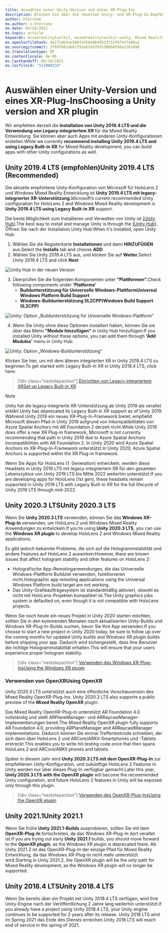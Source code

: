 ```yaml
---
title: Auswählen einer Unity-Version und eines XR-Plug-Ins
description: Bleiben Sie über die neuesten Unity- und XR-Plug-In-Empfehlungen für die HoloLens-Anwendungsentwicklung auf dem Laufenden.
author: hferrone
ms.author: v-hferrone
ms.date: 03/26/2021
ms.topic: article
keywords: mixedrealitytoolkit, mixedrealitytoolkit-unity, Mixed Reality-Headset, Windows Mixed Reality-Headset, Virtual Reality-Headset, Unity
ms.openlocfilehash: da171db41e508fe556d8645b23f12f6f437446a1
ms.sourcegitcommit: 2f69fb62eb81f91e655d7b55306b0550a1162496
ms.translationtype: MT
ms.contentlocale: de-DE
ms.lasthandoff: 06/10/2021
ms.locfileid: "111908234"
---
```

# <a name="choosing-a-unity-version-and-xr-plugin"></a><span data-ttu-id="b0852-104">Auswählen einer Unity-Version und eines XR-Plug-Ins</span><span class="sxs-lookup"><span data-stu-id="b0852-104">Choosing a Unity version and XR plugin</span></span>

<span data-ttu-id="b0852-105">Wir empfehlen derzeit die **Installation von Unity 2019.4 LTS und die Verwendung von Legacy-integriertem XR** für die Mixed Reality Entwicklung. Sie können aber auch Apps mit anderen Unity-Konfigurationen erstellen.</span><span class="sxs-lookup"><span data-stu-id="b0852-105">While we currently **recommend installing Unity 2019.4 LTS and using Legacy Built-in XR** for Mixed Reality development, you can build apps with other Unity configurations as well.</span></span>

## <a name="unity-20194-lts-recommended"></a><span data-ttu-id="b0852-106">Unity 2019.4 LTS (empfohlen)</span><span class="sxs-lookup"><span data-stu-id="b0852-106">Unity 2019.4 LTS (Recommended)</span></span>

<span data-ttu-id="b0852-107">Die aktuelle empfohlene Unity-Konfiguration von Microsoft für HoloLens 2 und Windows Mixed Reality Entwicklung ist **Unity 2019.4 LTS mit legacy-integrierter XR-Unterstützung.**</span><span class="sxs-lookup"><span data-stu-id="b0852-107">Microsoft’s current recommended Unity configuration for HoloLens 2 and Windows Mixed Reality development is **Unity 2019.4 LTS using Legacy Built-in XR** support.</span></span>

<span data-ttu-id="b0852-108">Die beste Möglichkeit zum Installieren und Verwalten von Unity ist <a href="https://unity3d.com/get-unity/download" target="_blank">[Unity Hub]</a>.</span><span class="sxs-lookup"><span data-stu-id="b0852-108">The best way to install and manage Unity is through the <a href="https://unity3d.com/get-unity/download" target="_blank">[Unity Hub]</a>.</span></span> <span data-ttu-id="b0852-109">Öffnen Sie nach der Installation Unity Hub:</span><span class="sxs-lookup"><span data-stu-id="b0852-109">When it's installed, open Unity Hub:</span></span>

1. <span data-ttu-id="b0852-110">Wählen Sie die Registerkarte **Installationen** und dann **HINZUFÜGEN** aus.</span><span class="sxs-lookup"><span data-stu-id="b0852-110">Select the **Installs** tab and choose **ADD**</span></span>
2. <span data-ttu-id="b0852-111">Wählen Sie Unity 2019.4 LTS aus, und klicken Sie auf **Weiter.**</span><span class="sxs-lookup"><span data-stu-id="b0852-111">Select Unity 2019.4 LTS and click **Next**</span></span>

![Unity Hub in der neuen Version](images/unity-hub-img-01.png)

3. <span data-ttu-id="b0852-113">Überprüfen Sie die folgenden Komponenten unter **"Plattformen".**</span><span class="sxs-lookup"><span data-stu-id="b0852-113">Check following components under **'Platforms'**</span></span>
    * <span data-ttu-id="b0852-114">**Buildunterstützung für Universelle Windows-Plattform**</span><span class="sxs-lookup"><span data-stu-id="b0852-114">**Universal Windows Platform Build Support**</span></span> 
    * <span data-ttu-id="b0852-115">**Windows-Buildunterstützung (IL2CPP)**</span><span class="sxs-lookup"><span data-stu-id="b0852-115">**Windows Build Support (IL2CPP)**</span></span>

![Unity: Option „Buildunterstützung für Universelle Windows-Plattform“](../images/Unity_Install_Option_UWP.png)

4. <span data-ttu-id="b0852-117">Wenn Sie Unity ohne diese Optionen installiert haben, können Sie sie über das Menü **"Module hinzufügen"** in Unity Hub hinzufügen:</span><span class="sxs-lookup"><span data-stu-id="b0852-117">If you installed Unity without these options, you can add them through **'Add Modules'** menu in Unity Hub:</span></span>

![Unity: Option „Windows-Buildunterstützung“](../images/Unity_Install_Option_UWP2.png)

<span data-ttu-id="b0852-119">Klicken Sie hier, um mit dem älteren integrierten XR in Unity 2019.4 LTS zu beginnen:</span><span class="sxs-lookup"><span data-stu-id="b0852-119">To get started with Legacy Built-in XR in Unity 2019.4 LTS, click here:</span></span>

> [!div class="nextstepaction"]
> [<span data-ttu-id="b0852-120">Einrichten von Legacy-integriertem XR</span><span class="sxs-lookup"><span data-stu-id="b0852-120">Set up Legacy Built-in XR</span></span>](legacy-xr-support.md)

> [!NOTE]
> <span data-ttu-id="b0852-121">Unity hat die legacy-integrierte XR-Unterstützung ab Unity 2019 als veraltet erklärt.</span><span class="sxs-lookup"><span data-stu-id="b0852-121">Unity has deprecated its Legacy Built-in XR support as of Unity 2019.</span></span>  <span data-ttu-id="b0852-122">Während Unity 2019 ein neues XR-Plug-In-Framework bietet, empfiehlt Microsoft diesen Pfad in Unity 2019 aufgrund von Inkompatibilitäten von Azure Spatial Anchors mit AR Foundation 2 derzeit nicht.</span><span class="sxs-lookup"><span data-stu-id="b0852-122">While Unity 2019 does offer a new XR Plug-in framework, Microsoft is not currently recommending that path in Unity 2019 due to Azure Spatial Anchors incompatibilities with AR Foundation 2.</span></span>  <span data-ttu-id="b0852-123">In Unity 2020 wird Azure Spatial Anchors im XR-Plug-In-Framework unterstützt.</span><span class="sxs-lookup"><span data-stu-id="b0852-123">In Unity 2020, Azure Spatial Anchors is supported within the XR Plug-in framework.</span></span>

<span data-ttu-id="b0852-124">Wenn Sie Apps für HoloLens (1. Generation) entwickeln, werden diese Headsets in Unity 2019 LTS mit legacy-integriertem XR für den gesamten Lebenszyklus von Unity 2019 LTS bis Mitte 2022 weiterhin unterstützt.</span><span class="sxs-lookup"><span data-stu-id="b0852-124">If you are developing apps for HoloLens (1st gen), these headsets remain supported in Unity 2019 LTS with Legacy Built-in XR for the full lifecycle of Unity 2019 LTS through mid-2022.</span></span>

## <a name="unity-20203-lts"></a><span data-ttu-id="b0852-125">Unity 2020.3 LTS</span><span class="sxs-lookup"><span data-stu-id="b0852-125">Unity 2020.3 LTS</span></span> 

<span data-ttu-id="b0852-126">Wenn Sie **Unity 2020.3 LTS** verwenden, können Sie das **Windows XR-Plug-In** verwenden, um HoloLens 2 und Windows Mixed Reality Anwendungen zu entwickeln.</span><span class="sxs-lookup"><span data-stu-id="b0852-126">If you’re using **Unity 2020.3 LTS**, you can use the **Windows XR plugin** to develop HoloLens 2 and Windows Mixed Reality applications.</span></span>

<span data-ttu-id="b0852-127">Es gibt jedoch bekannte Probleme, die sich auf die Hologrammstabilität und andere Features auf HoloLens 2 auswirken:</span><span class="sxs-lookup"><span data-stu-id="b0852-127">However, there are known issues that affect hologram stability and other features on HoloLens 2:</span></span> 

* <span data-ttu-id="b0852-128">Holografische App-Remotinganwendungen, die das Universelle Windows-Plattform Buildziel verwenden, funktionieren nicht.</span><span class="sxs-lookup"><span data-stu-id="b0852-128">Holographic app remoting applications using the Universal Windows Platform build target are not working.</span></span>
* <span data-ttu-id="b0852-129">Das Unity-Grafikaufträgesystem ist standardmäßig aktiviert, obwohl es nicht mit HoloLens-Projekten kompatibel ist.</span><span class="sxs-lookup"><span data-stu-id="b0852-129">The Unity graphics jobs system is defaulted on, even though it is not compatible with HoloLens projects.</span></span>

<span data-ttu-id="b0852-130">Wenn Sie noch heute ein neues Projekt in Unity 2020 starten möchten, sollten Sie in den kommenden Monaten nach aktualisierten Unity-Builds und Windows XR-Plug-In-Builds suchen, bevor Sie Ihre App versenden.</span><span class="sxs-lookup"><span data-stu-id="b0852-130">If you choose to start a new project in Unity 2020 today, be sure to follow up over the coming months for updated Unity builds and Windows XR plugin builds before shipping your app.</span></span>  <span data-ttu-id="b0852-131">Dadurch wird sichergestellt, dass Ihre Benutzer die richtige Hologrammstabilität erhalten.</span><span class="sxs-lookup"><span data-stu-id="b0852-131">This will ensure that your users experience proper hologram stability.</span></span>

> [!div class="nextstepaction"]
> [<span data-ttu-id="b0852-132">Verwenden des Windows XR-Plug-Ins</span><span class="sxs-lookup"><span data-stu-id="b0852-132">Using the Windows XR plugin</span></span>](windows-xr-plugin.md)

### <a name="using-openxr"></a><span data-ttu-id="b0852-133">Verwenden von OpenXR</span><span class="sxs-lookup"><span data-stu-id="b0852-133">Using OpenXR</span></span>

<span data-ttu-id="b0852-134">Unity 2020.3 LTS unterstützt auch eine öffentliche Vorschauversion des Mixed Reality OpenXR-Plug-Ins. </span><span class="sxs-lookup"><span data-stu-id="b0852-134">Unity 2020.3 LTS also supports a public preview of the **Mixed Reality OpenXR** plugin.</span></span>

<span data-ttu-id="b0852-135">Das Mixed Reality OpenXR-Plug-In unterstützt AR Foundation 4.0 vollständig und stellt ARPlaneManager- und ARRaycastManager-Implementierungen bereit.</span><span class="sxs-lookup"><span data-stu-id="b0852-135">The Mixed Reality OpenXR plugin fully supports AR Foundation 4.0, providing ARPlaneManager and ARRaycastManager implementations.</span></span> <span data-ttu-id="b0852-136">Dadurch können Sie einmal Treffertestcode schreiben, der sich dann über HoloLens 2 und ARCore/ARKit-Smartphones und -Tablets erstreckt.</span><span class="sxs-lookup"><span data-stu-id="b0852-136">This enables you to write hit-testing code once that then spans HoloLens 2 and ARCore/ARKit phones and tablets.</span></span> 

<span data-ttu-id="b0852-137">Später in diesem Jahr wird **Unity 2020.3 LTS mit dem OpenXR-Plug-In** zur empfohlenen Unity-Konfiguration, und zukünftige HoloLens 2 Features in Unity werden nur über dieses Plug-In verfügbar gemacht.</span><span class="sxs-lookup"><span data-stu-id="b0852-137">Later this year, **Unity 2020.3 LTS with the OpenXR plugin** will become the recommended Unity configuration, and future HoloLens 2 features in Unity will be exposed only through this plugin.</span></span>

> [!div class="nextstepaction"]
> [<span data-ttu-id="b0852-138">Verwenden des OpenXR-Plug-Ins</span><span class="sxs-lookup"><span data-stu-id="b0852-138">Using the OpenXR plugin</span></span>](openxr-getting-started.md)

## <a name="unity-20211"></a><span data-ttu-id="b0852-139">Unity 2021.1</span><span class="sxs-lookup"><span data-stu-id="b0852-139">Unity 2021.1</span></span>

<span data-ttu-id="b0852-140">Wenn Sie frühe **Unity 2021.1-Builds** ausprobieren, sollten Sie mit dem **OpenXR-Plug-In** fortschreiten, da das Windows XR-Plug-In dort veraltet ist.</span><span class="sxs-lookup"><span data-stu-id="b0852-140">If you are trying out early **Unity 2021.1** builds, you should move forward to the **OpenXR plugin**, as the Windows XR plugin is deprecated there.</span></span>  <span data-ttu-id="b0852-141">Ab Unity 2021.2 ist das OpenXR-Plug-In der einzige Pfad für Mixed Reality Entwicklung, da das Windows XR-Plug-In nicht mehr unterstützt wird.</span><span class="sxs-lookup"><span data-stu-id="b0852-141">Starting in Unity 2021.2, the OpenXR plugin will be the only path for Mixed Reality development, as the Windows XR plugin will no longer be supported.</span></span>

## <a name="unity-20184-lts"></a><span data-ttu-id="b0852-142">Unity 2018.4 LTS</span><span class="sxs-lookup"><span data-stu-id="b0852-142">Unity 2018.4 LTS</span></span>

<span data-ttu-id="b0852-143">Wenn Sie bereits über ein Projekt mit Unity 2018.4 LTS verfügen, wird Ihre Unity-Engine nach der Veröffentlichung 2 Jahre lang weiterhin unterstützt.</span><span class="sxs-lookup"><span data-stu-id="b0852-143">If you already have a project using Unity 2018.4 LTS, your Unity engine continues to be supported for 2 years after its release.</span></span>  <span data-ttu-id="b0852-144">Unity 2018 LTS wird im Spring 2021 das Ende des Diensts erreichen.</span><span class="sxs-lookup"><span data-stu-id="b0852-144">Unity 2018 LTS will reach end of service in the spring of 2021.</span></span>